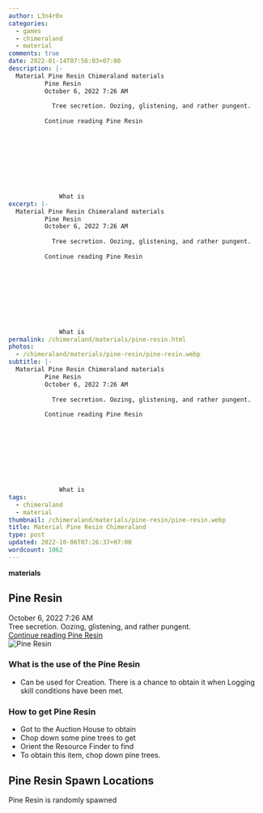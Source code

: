 ```yaml
---
author: L3n4r0x
categories:
  - games
  - chimeraland
  - material
comments: true
date: 2022-01-14T07:56:03+07:00
description: |-
  Material Pine Resin Chimeraland materials
          Pine Resin
          October 6, 2022 7:26 AM
          
            Tree secretion. Oozing, glistening, and rather pungent.
          
          Continue reading Pine Resin
        
        
          
        
      
      
        
          
            
              What is 
excerpt: |-
  Material Pine Resin Chimeraland materials
          Pine Resin
          October 6, 2022 7:26 AM
          
            Tree secretion. Oozing, glistening, and rather pungent.
          
          Continue reading Pine Resin
        
        
          
        
      
      
        
          
            
              What is 
permalink: /chimeraland/materials/pine-resin.html
photos:
  - /chimeraland/materials/pine-resin/pine-resin.webp
subtitle: |-
  Material Pine Resin Chimeraland materials
          Pine Resin
          October 6, 2022 7:26 AM
          
            Tree secretion. Oozing, glistening, and rather pungent.
          
          Continue reading Pine Resin
        
        
          
        
      
      
        
          
            
              What is 
tags:
  - chimeraland
  - material
thumbnail: /chimeraland/materials/pine-resin/pine-resin.webp
title: Material Pine Resin Chimeraland
type: post
updated: 2022-10-06T07:26:37+07:00
wordcount: 1062
---
```


<link
  rel="stylesheet"
  href="https://rawcdn.githack.com/dimaslanjaka/Web-Manajemen/870a349/css/bootstrap-5-3-0-alpha3-wrapper.css"
/>
<section id="bootstrap-wrapper">
  <div data-bs-theme="dark">
    <div
      class="row g-0 border rounded overflow-hidden flex-md-row mb-4 shadow-sm position-relative bg-dark text-light"
    >
      <div class="col p-4 d-flex flex-column position-static">
        <strong class="d-inline-block mb-2 text-success">materials</strong>
        <h2 class="mb-0">Pine Resin</h2>
        <div class="mb-1 text-muted">October 6, 2022 7:26 AM</div>
        <div class="mb-2 border p-1">
          Tree secretion. Oozing, glistening, and rather pungent.
        </div>
        <a
          href="/chimeraland/materials/pine-resin.html"
          class="stretched-link d-none text-primary"
          >Continue reading Pine Resin</a
        >
      </div>
      <div class="col-auto d-none d-md-block d-lg-block">
        <img
          src="https://www.webmanajemen.com/chimeraland/materials/pine-resin/pine-resin.webp"
          alt="Pine Resin"
        />
      </div>
    </div>
    <div class="row">
      <div class="col-lg-6 col-12 mb-2">
        <div class="card">
          <div class="card-body">
            <h3 class="card-title">What is the use of the Pine Resin</h3>
            <div class="card-text">
              <ul>
                <li>
                  Can be used for Creation. There is a chance to obtain it when
                  Logging skill conditions have been met.
                </li>
              </ul>
            </div>
          </div>
        </div>
      </div>
      <div class="col-lg-6 col-12 mb-2">
        <div class="card">
          <div class="card-body">
            <h3 class="card-title">How to get Pine Resin</h3>
            <div class="card-text">
              <ul>
                <li>Got to the Auction House to obtain</li>
                <li>Chop down some pine trees to get</li>
                <li>Orient the Resource Finder to find</li>
                <li>To obtain this item, chop down pine trees.</li>
              </ul>
            </div>
          </div>
        </div>
      </div>
      <div class="col-12 mb-2">
        <h2>Pine Resin Spawn Locations</h2>
        <p>Pine Resin is randomly spawned</p>
      </div>
    </div>
  </div>
</section>